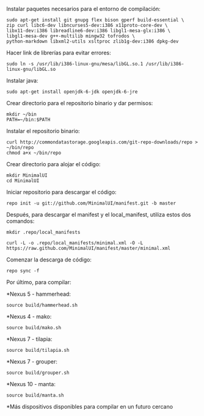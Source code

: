 Instalar paquetes necesarios para el entorno de compilación:

    sudo apt-get install git gnupg flex bison gperf build-essential \
    zip curl libc6-dev libncurses5-dev:i386 x11proto-core-dev \
    libx11-dev:i386 libreadline6-dev:i386 libgl1-mesa-glx:i386 \
    libgl1-mesa-dev g++-multilib mingw32 tofrodos \
    python-markdown libxml2-utils xsltproc zlib1g-dev:i386 dpkg-dev
    
Hacer link de librerías para evitar errores:

    sudo ln -s /usr/lib/i386-linux-gnu/mesa/libGL.so.1 /usr/lib/i386-linux-gnu/libGL.so
    
Instalar java:

    sudo apt-get install openjdk-6-jdk openjdk-6-jre
    
Crear directorio para el repositorio binario y dar permisos:

    mkdir ~/bin
    PATH=~/bin:$PATH
    
Instalar el repositorio binario:

    curl http://commondatastorage.googleapis.com/git-repo-downloads/repo > ~/bin/repo
    chmod a+x ~/bin/repo

Crear directorio para alojar el código:

    mkdir MinimalUI
    cd MinimalUI

Iniciar repositorio para descargar el código:

    repo init -u git://github.com/MinimalUI/manifest.git -b master

Después, para descargar el manifest y el local_manifest, utiliza estos dos comandos:

    mkdir .repo/local_manifests

    curl -L -o .repo/local_manifests/minimal.xml -O -L https://raw.github.com/MinimalUI/manifest/master/minimal.xml
 
Comenzar la descarga de código:

    repo sync -f

Por último, para compilar:

*Nexus 5 - hammerhead:

    source build/hammerhead.sh

*Nexus 4 - mako:

    source build/mako.sh

*Nexus 7 - tilapia:

    source build/tilapia.sh

*Nexus 7 - grouper:

    source build/grouper.sh

*Nexus 10 - manta:

    source build/manta.sh

*Más dispositivos disponibles para compilar en un futuro cercano
